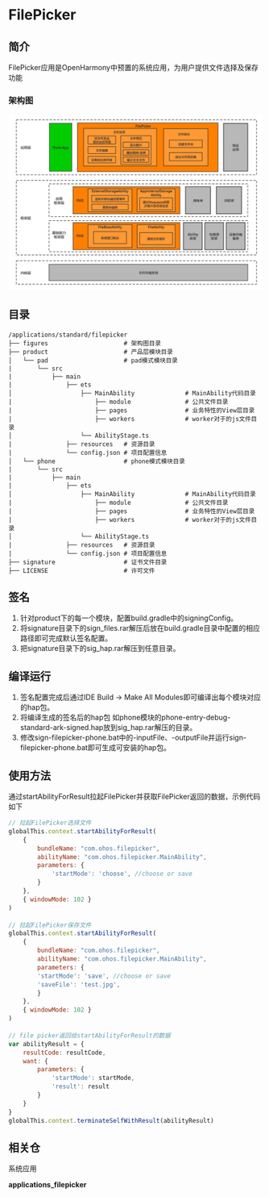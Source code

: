 # FilePicker

## 简介

FilePicker应用是OpenHarmony中预置的系统应用，为用户提供文件选择及保存功能

### 架构图

![](figures/FP_FMS.png)

## 目录

```
/applications/standard/filepicker
├── figures                     # 架构图目录
├── product                     # 产品层模块目录
│   └── pad                     # pad模式模块目录
|       └── src
|           ├── main
|               ├── ets
│                   ├── MainAbility              # MainAbility代码目录
|                       ├── module               # 公共文件目录
|                       ├── pages                # 业务特性的View层目录
|                       ├── workers              # worker对于的js文件目录
│                   └── AbilityStage.ts
|               ├── resources   # 资源目录
|               └── config.json # 项目配置信息
│   └── phone                   # phone模式模块目录
|       └── src
|           ├── main
|               ├── ets
│                   ├── MainAbility              # MainAbility代码目录
|                       ├── module               # 公共文件目录
|                       ├── pages                # 业务特性的View层目录
|                       ├── workers              # worker对于的js文件目录
│                   └── AbilityStage.ts
|               ├── resources   # 资源目录
|               └── config.json # 项目配置信息
├── signature                   # 证书文件目录
├── LICENSE                     # 许可文件
```

## 签名
1. 针对product下的每一个模块，配置build.gradle中的signingConfig。
2. 将signature目录下的sign_files.rar解压后放在build.gradle目录中配置的相应路径即可完成默认签名配置。
3. 把signature目录下的sig_hap.rar解压到任意目录。

## 编译运行
1. 签名配置完成后通过IDE Build -> Make All Modules即可编译出每个模块对应的hap包。
2. 将编译生成的签名后的hap包 如phone模块的phone-entry-debug-standard-ark-signed.hap放到sig_hap.rar解压的目录。
3. 修改sign-filepicker-phone.bat中的-inputFile、-outputFile并运行sign-filepicker-phone.bat即可生成可安装的hap包。

## 使用方法

通过startAbilityForResult拉起FilePicker并获取FilePicker返回的数据，示例代码如下

```js
// 拉起FilePicker选择文件
globalThis.context.startAbilityForResult(
    {
        bundleName: "com.ohos.filepicker",
        abilityName: "com.ohos.filepicker.MainAbility",
        parameters: {
            'startMode': 'choose', //choose or save    
        }
    },
    { windowMode: 102 }
)
    
// 拉起FilePicker保存文件
globalThis.context.startAbilityForResult(
	{
        bundleName: "com.ohos.filepicker",
        abilityName: "com.ohos.filepicker.MainAbility",
        parameters: {
        'startMode': 'save', //choose or save
        'saveFile': 'test.jpg',
        }
    },
    { windowMode: 102 }
)

// file picker返回给startAbilityForResult的数据
var abilityResult = {
    resultCode: resultCode,
    want: {
        parameters: {
            'startMode': startMode,
            'result': result
        }
    }
}
globalThis.context.terminateSelfWithResult(abilityResult)
```

## 相关仓

系统应用

**applications_filepicker**
